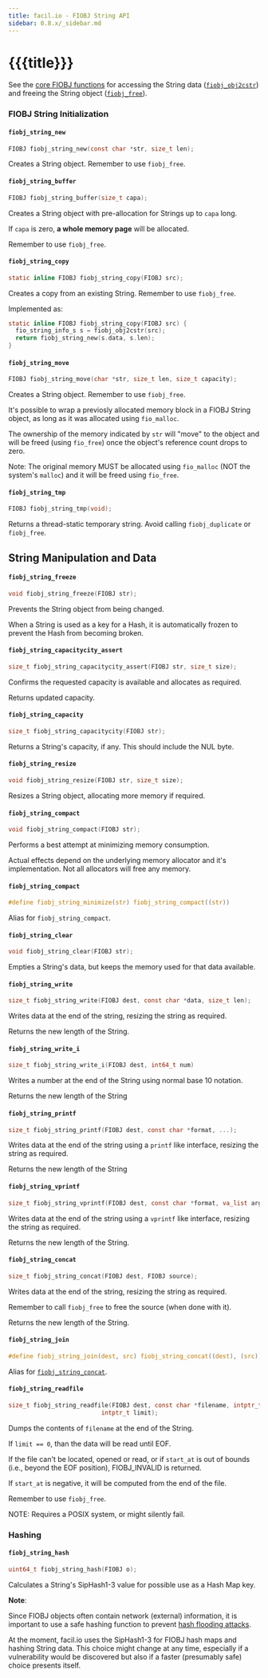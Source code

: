 ```yaml
---
title: facil.io - FIOBJ String API
sidebar: 0.8.x/_sidebar.md
---
```

# {{{title}}}

See the [core FIOBJ functions](`fiobj_core`) for accessing the String data ([`fiobj_obj2cstr`](fiobj_core#fiobj_obj2cstr)) and freeing the String object ([`fiobj_free`](fiobj_core#fiobj_free)).

### FIOBJ String Initialization

#### `fiobj_string_new`

```c
FIOBJ fiobj_string_new(const char *str, size_t len);
```

Creates a String object. Remember to use `fiobj_free`.

#### `fiobj_string_buffer`

```c
FIOBJ fiobj_string_buffer(size_t capa);
```

Creates a String object with pre-allocation for Strings up to `capa` long.

If `capa` is zero, **a whole memory page** will be allocated.

Remember to use `fiobj_free`.

#### `fiobj_string_copy`

```c
static inline FIOBJ fiobj_string_copy(FIOBJ src);
```


Creates a copy from an existing String. Remember to use `fiobj_free`.

Implemented as:

```c
static inline FIOBJ fiobj_string_copy(FIOBJ src) {
  fio_string_info_s s = fiobj_obj2cstr(src);
  return fiobj_string_new(s.data, s.len);
}
```

#### `fiobj_string_move`

```c
FIOBJ fiobj_string_move(char *str, size_t len, size_t capacity);
```

Creates a String object. Remember to use `fiobj_free`.

It's possible to wrap a previosly allocated memory block in a FIOBJ String object, as long as it was allocated using `fio_malloc`.

The ownership of the memory indicated by `str` will "move" to the object and will be freed (using `fio_free`) once the object's reference count drops to zero.

Note: The original memory MUST be allocated using `fio_malloc` (NOT the system's `malloc`) and it will be freed using `fio_free`.

#### `fiobj_string_tmp`

```c
FIOBJ fiobj_string_tmp(void);
```

Returns a thread-static temporary string. Avoid calling `fiobj_duplicate` or `fiobj_free`.

## String Manipulation and Data

#### `fiobj_string_freeze`

```c
void fiobj_string_freeze(FIOBJ str);
```

Prevents the String object from being changed.

When a String is used as a key for a Hash, it is automatically frozen to prevent the Hash from becoming broken.

#### `fiobj_string_capacitycity_assert`

```c
size_t fiobj_string_capacitycity_assert(FIOBJ str, size_t size);
```

Confirms the requested capacity is available and allocates as required.

Returns updated capacity.

#### `fiobj_string_capacity`

```c
size_t fiobj_string_capacitycity(FIOBJ str);
```

Returns a String's capacity, if any. This should include the NUL byte.

#### `fiobj_string_resize`

```c
void fiobj_string_resize(FIOBJ str, size_t size);
```

Resizes a String object, allocating more memory if required.

#### `fiobj_string_compact`

```c
void fiobj_string_compact(FIOBJ str);
```

Performs a best attempt at minimizing memory consumption.

Actual effects depend on the underlying memory allocator and it's implementation. Not all allocators will free any memory.

#### `fiobj_string_compact`

```c
#define fiobj_string_minimize(str) fiobj_string_compact((str))
```

Alias for `fiobj_string_compact`.

#### `fiobj_string_clear`

```c
void fiobj_string_clear(FIOBJ str);
```


Empties a String's data, but keeps the memory used for that data available.


#### `fiobj_string_write`

```c
size_t fiobj_string_write(FIOBJ dest, const char *data, size_t len);
```

Writes data at the end of the string, resizing the string as required.

Returns the new length of the String.


#### `fiobj_string_write_i`

```c
size_t fiobj_string_write_i(FIOBJ dest, int64_t num)
```

Writes a number at the end of the String using normal base 10 notation.

Returns the new length of the String

#### `fiobj_string_printf`

```c
size_t fiobj_string_printf(FIOBJ dest, const char *format, ...);
```

Writes data at the end of the string using a `printf` like interface, resizing the string as required.

Returns the new length of the String

#### `fiobj_string_vprintf`

```c
size_t fiobj_string_vprintf(FIOBJ dest, const char *format, va_list argv);
```

Writes data at the end of the string using a `vprintf` like interface, resizing the string as required.

Returns the new length of the String.

#### `fiobj_string_concat`

```c
size_t fiobj_string_concat(FIOBJ dest, FIOBJ source);
```

Writes data at the end of the string, resizing the string as required.

Remember to call `fiobj_free` to free the source (when done with it).

Returns the new length of the String.

#### `fiobj_string_join`

```c
#define fiobj_string_join(dest, src) fiobj_string_concat((dest), (src))
```

Alias for [`fiobj_string_concat`](#fiobj_string_concat).


#### `fiobj_string_readfile`

```c
size_t fiobj_string_readfile(FIOBJ dest, const char *filename, intptr_t start_at,
                          intptr_t limit);
```

Dumps the contents of `filename` at the end of the String.

If `limit == 0`, than the data will be read until EOF.

If the file can't be located, opened or read, or if `start_at` is out of bounds (i.e., beyond the EOF position), FIOBJ_INVALID is returned.

If `start_at` is negative, it will be computed from the end of the file.

Remember to use `fiobj_free`.

NOTE: Requires a POSIX system, or might silently fail.

### Hashing

#### `fiobj_string_hash`

```c
uint64_t fiobj_string_hash(FIOBJ o);
```

Calculates a String's SipHash1-3 value for possible use as a Hash Map key.

**Note**:

Since FIOBJ objects often contain network (external) information, it is important to use a safe hashing function to prevent [hash flooding attacks](https://medium.freecodecamp.org/hash-table-attack-8e4371fc5261).

At the moment, facil.io uses the SipHash1-3 for FIOBJ hash maps and hashing String data. This choice might change at any time, especially if a vulnerability would be discovered but also if a faster (presumably safe) choice presents itself.

